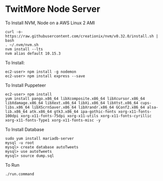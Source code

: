 # TwitMore Node Server

To Install NVM, Node on a AWS Linux 2 AMI
```
curl -o- https://raw.githubusercontent.com/creationix/nvm/v0.32.0/install.sh | bash
. ~/.nvm/nvm.sh
nvm install --lts
nvm alias default 10.15.3
```
To Install:
```
ec2-user> npm install -g nodemon
ec2-user> npm install express --save
```

To Install Puppeteer
```
ec2-user> npm install
yum install pango.x86_64 libXcomposite.x86_64 libXcursor.x86_64 libXdamage.x86_64 libXext.x86_64 libXi.x86_64 libXtst.x86_64 cups-libs.x86_64 libXScrnSaver.x86_64 libXrandr.x86_64 GConf2.x86_64 alsa-lib.x86_64 atk.x86_64 gtk3.x86_64 ipa-gothic-fonts xorg-x11-fonts-100dpi xorg-x11-fonts-75dpi xorg-x11-utils xorg-x11-fonts-cyrillic xorg-x11-fonts-Type1 xorg-x11-fonts-misc -y
```

To Install Database
```
sudo yum install mariadb-server
mysql -u root
mysql> create database autoTweets
mysql> use autoTweets
mysql> source dump.sql
```

To Run

```
./run.command
```
